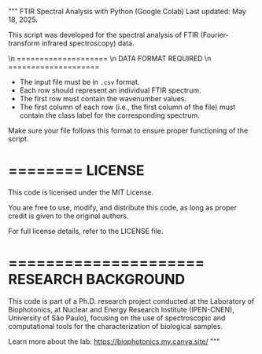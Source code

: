 """
FTIR Spectral Analysis with Python (Google Colab)
Last updated: May 18, 2025.

This script was developed for the spectral analysis of FTIR (Fourier-transform infrared spectroscopy) data.

\n ====================
\n DATA FORMAT REQUIRED
\n ====================
- The input file must be in `.csv` format.
- Each row should represent an individual FTIR spectrum.
- The first row must contain the wavenumber values.
- The first column of each row (i.e., the first column of the file) must contain the class label for the corresponding spectrum.

Make sure your file follows this format to ensure proper functioning of the script.

========
LICENSE
========
This code is licensed under the MIT License.

You are free to use, modify, and distribute this code, as long as proper credit is given to the original authors.

For full license details, refer to the LICENSE file.

=====================
RESEARCH BACKGROUND
=====================
This code is part of a Ph.D. research project conducted at the Laboratory of Biophotonics,
at Nuclear and Energy Research Institute (IPEN-CNEN), University of São Paulo), 
focusing on the use of spectroscopic and computational tools for the characterization 
of biological samples.

Learn more about the lab: https://biophotonics.my.canva.site/
"""


